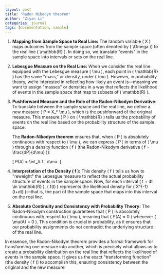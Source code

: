 ```yaml
---
layout: post
title: "Radon Nikodym theorem"
author: "Ziyan Li"
categories: journal
tags: [documentation, sample]
---
```


1. **Mapping from Sample Space to Real Line:**
   The random variable \( X \) maps outcomes from the sample space (often denoted by \( \Omega \)) to the real line \( \mathbb{R} \). In doing so, we translate "events" in the sample space into intervals or sets on the real line.

2. **Lebesgue Measure on the Real Line:**
   When we consider the real line equipped with the Lebesgue measure \( \mu \), each point in \( \mathbb{R} \) has the same "mass," or density, under \( \mu \). However, in probability theory, we’re interested in reflecting how likely an event is—meaning we want to assign "masses" or densities in a way that reflects the likelihood of events in the sample space that map to subsets of \( \mathbb{R} \).

3. **Pushforward Measure and the Role of the Radon-Nikodym Derivative:**
   To translate between the sample space and the real line, we define a new measure \( P = X_* \mu \), which is the pushforward of the original measure. This measure \( P \) on \( \mathbb{R} \) tells us the probability of events on the real line based on the probability structure of the sample space.

   The **Radon-Nikodym theorem** ensures that, when \( P \) is absolutely continuous with respect to \( \mu \), we can express \( P \) in terms of \( \mu \) through a density function \( f \) (the Radon-Nikodym derivative \( f = \frac{dP}{d\mu} \)):

   \[
   P(A) = \int_A f \, d\mu.
   \]

4. **Interpretation of the Density \( f \):**
   This density \( f \) tells us how to "reweight" the Lebesgue measure to reflect the actual probability structure of events in the sample space. Now, for each interval \( t + dt \in \mathbb{R} \), \( f(t) \) represents the likelihood density for \( X^{-1}(t+dt) \)—that is, the part of the sample space that maps into this interval on the real line.

5. **Absolute Continuity and Consistency with Probability Theory:**
   The Radon-Nikodym construction guarantees that \( P \) is absolutely continuous with respect to \( \mu \), meaning that \( P(A) = 0 \) whenever \( \mu(A) = 0 \). This condition is crucial in probability, as it ensures that our probability assignments do not contradict the underlying structure of the real line.

In essence, the Radon-Nikodym theorem provides a formal framework for transforming one measure into another, which is precisely what allows us to create a probability distribution on the real line that reflects the likelihood of events in the sample space. It gives us the exact "transforming function" (the density \( f \)) to accomplish this, ensuring consistency between the original and the new measure.
